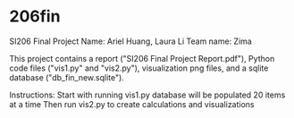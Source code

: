# 206fin
SI206 Final Project
Name: Ariel Huang, Laura Li
Team name: Zima

This project contains a report ("SI206 Final Project Report.pdf"), Python code files ("vis1.py" and "vis2.py"), visualization png files, and a sqlite database ("db_fin_new.sqlite").

Instructions:
Start with running vis1.py
database will be populated 20 items at a time
Then run vis2.py to create calculations and visualizations
